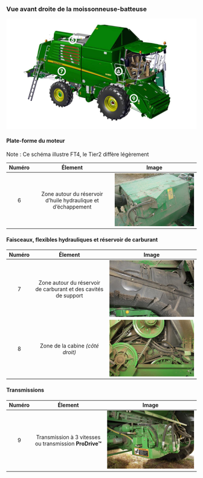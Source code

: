 ### Vue avant droite de la moissonneuse-batteuse

![vue avant droite de la moissonneuse-batteuse, 4 points sont présent et mentionnés dans le tableau en dessous](../Images/modele_2.jpg)

#### Plate-forme du moteur

Note : Ce schéma illustre FT4, le Tier2 diffère légèrement

| Numéro | Élement | Image |
| :----: | :-----: | :---: |
| 6 | Zone autour du réservoir d’huile hydraulique et d’échappement | ![image 6](../Images/img_6.jpg) |

#### Faisceaux, flexibles hydrauliques et réservoir de carburant
| Numéro | Élement | Image |
| :----: | :-----: | :---: |
| 7 | Zone autour du réservoir de carburant et des cavités de support | ![image 7](../Images/img_7.jpg) |
| 8 | Zone de la cabine _(côté droit)_ | ![image 7](../Images/img_8.jpg) |

#### Transmissions
| Numéro | Élement | Image |
| :----: | :-----: | :---: |
| 9 | Transmission à 3 vitesses ou transmission **ProDrive™** | ![image 9](../Images/img_9.jpg) |